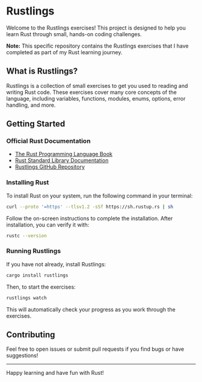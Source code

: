 # Rustlings

Welcome to the Rustlings exercises! This project is designed to help you learn Rust through small, hands-on coding challenges.

**Note:** This specific repository contains the Rustlings exercises that I have completed as part of my Rust learning journey.

## What is Rustlings?

Rustlings is a collection of small exercises to get you used to reading and writing Rust code. These exercises cover many core concepts of the language, including variables, functions, modules, enums, options, error handling, and more.

## Getting Started

### Official Rust Documentation

- [The Rust Programming Language Book](https://doc.rust-lang.org/book/)
- [Rust Standard Library Documentation](https://doc.rust-lang.org/std/)
- [Rustlings GitHub Repository](https://github.com/rust-lang/rustlings)

### Installing Rust

To install Rust on your system, run the following command in your terminal:

```sh
curl --proto '=https' --tlsv1.2 -sSf https://sh.rustup.rs | sh
```

Follow the on-screen instructions to complete the installation. After installation, you can verify it with:

```sh
rustc --version
```

### Running Rustlings

If you have not already, install Rustlings:

```sh
cargo install rustlings
```

Then, to start the exercises:

```sh
rustlings watch
```

This will automatically check your progress as you work through the exercises.

## Contributing

Feel free to open issues or submit pull requests if you find bugs or have suggestions!

---

Happy learning and have fun with Rust!

